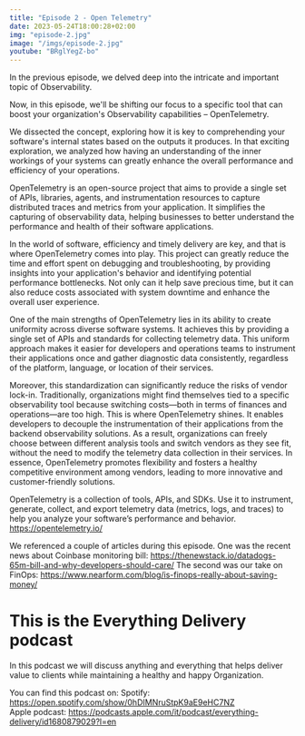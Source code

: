 ```yaml
---
title: "Episode 2 - Open Telemetry"
date: 2023-05-24T18:00:28+02:00
img: "episode-2.jpg"
image: "/imgs/episode-2.jpg"
youtube: "BRglYegZ-bo"
---
```


In the previous episode, we delved deep into the intricate and important topic of Observability.

Now, in this episode, we'll be shifting our focus to a specific tool that can boost your organization's Observability capabilities – OpenTelemetry.

<!--more-->

We dissected the concept, exploring how it is key to comprehending your software's internal states based on the outputs it produces. In that exciting exploration, we analyzed how having an understanding of the inner workings of your systems can greatly enhance the overall performance and efficiency of your operations.

OpenTelemetry is an open-source project that aims to provide a single set of APIs, libraries, agents, and instrumentation resources to capture distributed traces and metrics from your application. It simplifies the capturing of observability data, helping businesses to better understand the performance and health of their software applications.

In the world of software, efficiency and timely delivery are key, and that is where OpenTelemetry comes into play. This project can greatly reduce the time and effort spent on debugging and troubleshooting, by providing insights into your application's behavior and identifying potential performance bottlenecks. Not only can it help save precious time, but it can also reduce costs associated with system downtime and enhance the overall user experience.

One of the main strengths of OpenTelemetry lies in its ability to create uniformity across diverse software systems. It achieves this by providing a single set of APIs and standards for collecting telemetry data. This uniform approach makes it easier for developers and operations teams to instrument their applications once and gather diagnostic data consistently, regardless of the platform, language, or location of their services.

Moreover, this standardization can significantly reduce the risks of vendor lock-in. Traditionally, organizations might find themselves tied to a specific observability tool because switching costs—both in terms of finances and operations—are too high. This is where OpenTelemetry shines. It enables developers to decouple the instrumentation of their applications from the backend observability solutions. As a result, organizations can freely choose between different analysis tools and switch vendors as they see fit, without the need to modify the telemetry data collection in their services. In essence, OpenTelemetry promotes flexibility and fosters a healthy competitive environment among vendors, leading to more innovative and customer-friendly solutions.


  OpenTelemetry is a collection of tools, APIs, and SDKs. Use it to instrument, generate, collect, and export telemetry data (metrics, logs, and traces) to help you analyze your software’s performance and behavior.
  https://opentelemetry.io/ 

We referenced a couple of articles during this episode.
One was the recent news about Coinbase monitoring bill: https://thenewstack.io/datadogs-65m-bill-and-why-developers-should-care/
The second was our take on FinOps: https://www.nearform.com/blog/is-finops-really-about-saving-money/

# This is the Everything Delivery podcast

In this podcast we will discuss anything and everything that helps deliver value to clients while maintaining a healthy and happy Organization.

You can find this podcast on:
Spotify: https://open.spotify.com/show/0hDIMNruStpK9aE9eHC7NZ  
Apple podcast: https://podcasts.apple.com/it/podcast/everything-delivery/id1680879029?l=en  